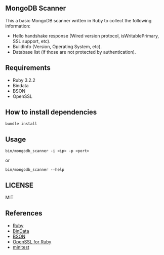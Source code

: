 MongoDB Scanner
---------------
This a basic MongoDB scanner written in Ruby to collect the following
information:

* Hello handshake response (Wired version protocol, isWritablePrimary, SSL support, etc).
* BuildInfo (Version, Operating System, etc).
* Database list (if those are not protected by authentication).

Requirements
------------
* Ruby 3.2.2
* Bindata
* BSON
* OpenSSL

How to install dependencies
---------------------------
```
bundle install
```

Usage
-----
```
bin/mongodb_scanner -i <ip> -p <port>
```

or

```
bin/mongodb_scanner --help
```

LICENSE
-------
MIT

References
----------
* [Ruby](https://www.ruby-lang.org/en/)
* [BinData](https://github.com/dmendel/bindata)
* [BSON](https://github.com/mongodb/bson-ruby)
* [OpenSSL for Ruby](https://github.com/ruby/openssl)
* [minitest](https://github.com/minitest/minitest)

